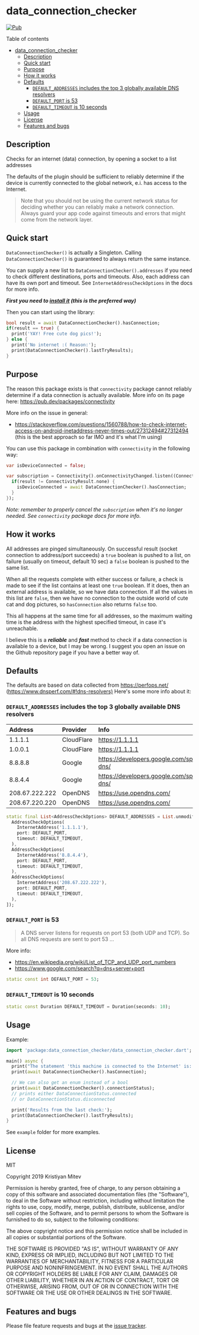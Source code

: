 # data_connection_checker

[![Pub](https://img.shields.io/pub/v/data_connection_checker.svg)](https://pub.dev/packages/data_connection_checker)

Table of contents
- [data_connection_checker](#dataconnectionchecker)
  - [Description](#description)
  - [Quick start](#quick-start)
  - [Purpose](#purpose)
  - [How it works](#how-it-works)
  - [Defaults](#defaults)
    - [`DEFAULT_ADDRESSES` includes the top 3 globally available DNS resolvers](#defaultaddresses-includes-the-top-3-globally-available-dns-resolvers)
    - [`DEFAULT_PORT` is 53](#defaultport-is-53)
    - [`DEFAULT_TIMEOUT` is 10 seconds](#defaulttimeout-is-10-seconds)
  - [Usage](#usage)
  - [License](#license)
  - [Features and bugs](#features-and-bugs)

## Description

Checks for an internet (data) connection, by opening a socket to a list addresses

The defaults of the plugin should be sufficient to reliably determine if
the device is currently connected to the global network, e.i. has access to the Internet.

>Note that you should not be using the current network status for deciding whether you can reliably make a network connection. Always guard your app code against timeouts and errors that might come from the network layer.

## Quick start

`DataConnectionChecker()` is actually a Singleton. Calling `DataConnectionChecker()`
is guaranteed to always return the same instance.

You can supply a new list to `DataConnectionChecker().addresses` if you
need to check different destinations, ports and timeouts.
Also, each address can have its own port and timeout.
See `InternetAddressCheckOptions` in the docs for more info.

***First you need to [install it][install] (this is the preferred way)***

Then you can start using the library:

```dart
bool result = await DataConnectionChecker().hasConnection;
if(result == true) {
  print('YAY! Free cute dog pics!');
} else {
  print('No internet :( Reason:');
  print(DataConnectionChecker().lastTryResults);
}
```

## Purpose

The reason this package exists is that `connectivity` package cannot reliably determine if a data connection is actually available. More info on its page here: <https://pub.dev/packages/connectivity>

More info on the issue in general:

- <https://stackoverflow.com/questions/1560788/how-to-check-internet-access-on-android-inetaddress-never-times-out/27312494#27312494> (this is the best approach so far IMO and it's what I'm using)

You can use this package in combination with `connectivity` in the following way:

```dart
var isDeviceConnected = false;

var subscription = Connectivity().onConnectivityChanged.listen((ConnectivityResult result) async {
  if(result != ConnectivityResult.none) {
    isDeviceConnected = await DataConnectionChecker().hasConnection;
  }
});
```

*Note: remember to properly cancel the `subscription` when it's no longer needed. See `connectivity` package docs for more info.*

## How it works

All addresses are pinged simultaneously. On successful result (socket connection to address/port succeeds) a `true` boolean is pushed to a list, on failure (usually on timeout, default 10 sec) a `false` boolean is pushed to the same list.

When all the requests complete with either success or failure, a check is made to see if the list contains at least one `true` boolean. If it does, then an external address is available, so we have data connection. If all the values in this list are `false`, then we have no connection to the outside world of cute cat and dog pictures, so `hasConnection` also returns `false` too.

This all happens at the same time for all addresses, so the maximum waiting time is the address with the highest specified timeout, in case it's unreachable.

I believe this is a ***reliable*** and ***fast*** method to check if a data connection is available to a device, but I may be wrong. I suggest you open an issue on the Github repository page if you have a better way of.

## Defaults

The defaults are based on data collected from <https://perfops.net/> (<https://www.dnsperf.com/#!dns-resolvers)>
Here's some more info about it:

### `DEFAULT_ADDRESSES` includes the top 3 globally available DNS resolvers

| Address        | Provider   | Info                                              |
| :------------- | :--------- | :------------------------------------------------ |
| 1.1.1.1        | CloudFlare | <https://1.1.1.1>                                 |
| 1.0.0.1        | CloudFlare | <https://1.1.1.1>                                 |
| 8.8.8.8        | Google     | <https://developers.google.com/speed/public-dns/> |
| 8.8.4.4        | Google     | <https://developers.google.com/speed/public-dns/> |
| 208.67.222.222 | OpenDNS    | <https://use.opendns.com/>                        |
| 208.67.220.220 | OpenDNS    | <https://use.opendns.com/>                        |

```dart
static final List<AddressCheckOptions> DEFAULT_ADDRESSES = List.unmodifiable([
  AddressCheckOptions(
    InternetAddress('1.1.1.1'),
    port: DEFAULT_PORT,
    timeout: DEFAULT_TIMEOUT,
  ),
  AddressCheckOptions(
    InternetAddress('8.8.4.4'),
    port: DEFAULT_PORT,
    timeout: DEFAULT_TIMEOUT,
  ),
  AddressCheckOptions(
    InternetAddress('208.67.222.222'),
    port: DEFAULT_PORT,
    timeout: DEFAULT_TIMEOUT,
  ),
]);
```

### `DEFAULT_PORT` is 53

>A DNS server listens for requests on port 53 (both UDP and TCP). So all DNS requests are sent to port 53 ...

More info:

- <https://en.wikipedia.org/wiki/List_of_TCP_and_UDP_port_numbers>
- <https://www.google.com/search?q=dns+server+port>

```dart
static const int DEFAULT_PORT = 53;
```

### `DEFAULT_TIMEOUT` is 10 seconds

```dart
static const Duration DEFAULT_TIMEOUT = Duration(seconds: 10);
```

## Usage

Example:

```dart
import 'package:data_connection_checker/data_connection_checker.dart';

main() async {
  print("The statement 'this machine is connected to the Internet' is: ");
  print(await DataConnectionChecker().hasConnection);

  // We can also get an enum instead of a bool
  print(await DataConnectionChecker().connectionStatus);
  // prints either DataConnectionStatus.connected
  // or DataConnectionStatus.disconnected

  print('Results from the last check:');
  print(DataConnectionChecker().lastTryResults);
}
```

See `example` folder for more examples.

## License

MIT

Copyright 2019 Kristiyan Mitev

Permission is hereby granted, free of charge, to any person obtaining a copy of this software and associated documentation files (the "Software"), to deal in the Software without restriction, including without limitation the rights to use, copy, modify, merge, publish, distribute, sublicense, and/or sell copies of the Software, and to permit persons to whom the Software is furnished to do so, subject to the following conditions:

The above copyright notice and this permission notice shall be included in all copies or substantial portions of the Software.

THE SOFTWARE IS PROVIDED "AS IS", WITHOUT WARRANTY OF ANY KIND, EXPRESS OR IMPLIED, INCLUDING BUT NOT LIMITED TO THE WARRANTIES OF MERCHANTABILITY, FITNESS FOR A PARTICULAR PURPOSE AND NONINFRINGEMENT. IN NO EVENT SHALL THE AUTHORS OR COPYRIGHT HOLDERS BE LIABLE FOR ANY CLAIM, DAMAGES OR OTHER LIABILITY, WHETHER IN AN ACTION OF CONTRACT, TORT OR OTHERWISE, ARISING FROM, OUT OF OR IN CONNECTION WITH THE SOFTWARE OR THE USE OR OTHER DEALINGS IN THE SOFTWARE.

## Features and bugs

Please file feature requests and bugs at the [issue tracker][tracker].

[tracker]: https://github.com/komapeb/data_connection_checker/issues
[install]: https://pub.dev/packages/data_connection_checker#-installing-tab-
